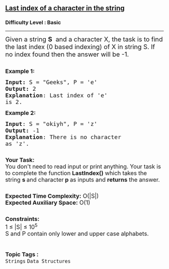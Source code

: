 <h2><a href="https://www.geeksforgeeks.org/problems/last-index-of-a-character-in-the-string4516/1">Last index of a character in the string</a></h2><h3>Difficulty Level : Basic</h3><hr><div class="problems_problem_content__Xm_eO"><p><span style="font-size:20px">Given a string <strong>S</strong> &nbsp;and a character X, the task is to find the last index (0 based indexing) of X in string S. If no index found then the answer will be -1.</span></p>

<p><br>
<span style="font-size:18px"><strong>Example 1:</strong></span></p>

<pre><span style="font-size:18px"><strong>Input: </strong>S = "Geeks", P = 'e'
<strong>Output:</strong> 2
<strong>Explanation</strong>: Last index of 'e' 
is 2.
</span></pre>

<p><span style="font-size:18px"><strong>Example 2:</strong></span></p>

<pre><span style="font-size:18px"><strong>Input</strong>: S = "okiyh", P = 'z'
<strong>Output:</strong> -1
<strong>Explanation</strong>: There is no character
as 'z'.</span></pre>

<p><br>
<span style="font-size:18px"><strong>Your Task:&nbsp;&nbsp;</strong><br>
You don't need to read input or print anything. Your task is to complete the function&nbsp;<strong>LastIndex()</strong>&nbsp;which takes the string&nbsp;<strong>s </strong>and character<strong> p&nbsp;</strong>as inputs and <strong>returns</strong> the answer.</span></p>

<p><br>
<span style="font-size:18px"><strong>Expected Time Complexity:</strong>&nbsp;O(|S|)<br>
<strong>Expected Auxiliary Space:</strong>&nbsp;O(1)</span></p>

<p><br>
<span style="font-size:18px"><strong>Constraints:</strong><br>
1 ≤ |S| ≤&nbsp;10<sup>5</sup><br>
S and P contain only lower and upper case alphabets.</span></p>
</div><br><p><span style=font-size:18px><strong>Topic Tags : </strong><br><code>Strings</code>&nbsp;<code>Data Structures</code>&nbsp;